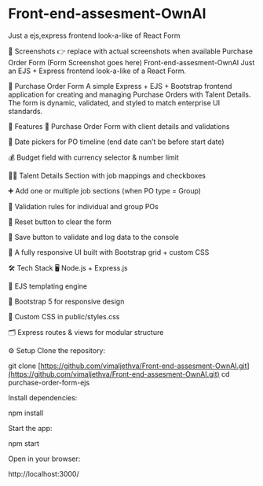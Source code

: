 # Front-end-assesment-OwnAI
Just a ejs,express frontend look-a-like of React Form 

📸 Screenshots
👉 replace with actual screenshots when available
Purchase Order Form
(Form Screenshot goes here)
Front-end-assesment-OwnAI
Just an EJS + Express frontend look-a-like of a React Form.

🧾 Purchase Order Form
A simple Express + EJS + Bootstrap frontend application for creating and managing Purchase Orders with Talent Details. The form is dynamic, validated, and styled to match enterprise UI standards.

🚀 Features
📝 Purchase Order Form with client details and validations

📅 Date pickers for PO timeline (end date can’t be before start date)

💰 Budget field with currency selector & number limit

👩‍💻 Talent Details Section with job mappings and checkboxes

➕ Add one or multiple job sections (when PO type = Group)

👥 Validation rules for individual and group POs

🔄 Reset button to clear the form

💾 Save button to validate and log data to the console

🎨 A fully responsive UI built with Bootstrap grid + custom CSS

🛠️ Tech Stack
🖥️ Node.js + Express.js

🎨 EJS templating engine

🎨 Bootstrap 5 for responsive design

💅 Custom CSS in public/styles.css

🗂️ Express routes & views for modular structure

⚙️ Setup
Clone the repository:

git clone [https://github.com/vimaljethva/Front-end-assesment-OwnAI.git](https://github.com/vimaljethva/Front-end-assesment-OwnAI.git)
cd purchase-order-form-ejs

Install dependencies:

npm install

Start the app:

npm start

Open in your browser:

http://localhost:3000/
